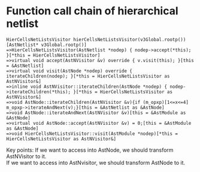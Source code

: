 # Function call chain of hierarchical netlist
```
HierCellsNetListsVisitor hierCellsNetListsVisitor(v3Global.rootp())[AstNetlist* v3Global.rootp()]
=>HierCellsNetListsVisitor(AstNetlist *nodep) { nodep->accept(*this); }[*this = HierCellsNetListsVisitor]
=>virtual void accept(AstNVisitor &v) override { v.visit(this); }[this = &AstNetlist]
=>virtual void visit(AstNode *nodep) override { iterateChildren(nodep); }[*this = HierCellsNetListsVisitor as AstNVisitor&]
=>inline void AstNVisitor::iterateChildren(AstNode *nodep) { nodep->iterateChildren(*this); }[*this = HierCellsNetListsVisitor as AstNVisitor&]
=>void AstNode::iterateChildren(AstNVisitor &v){if (m_opxp)[1<=x<=4] m_opxp->iterateAndNext(v);}[this = &AstNetlist as &AstNode]
=>void AstNode::iterateAndNext(AstNVisitor &v)[this = &AstModule as &AstNode]
=>virtual void AstNode::accept(AstNVisitor &v) = 0;[this = &AstModule as &AstNode]
=>void HierCellsNetListsVisitor::visit(AstModule *nodep)[*this = HierCellsNetListsVisitor as AstNVisitor&]
```
Key points: If we want to access into AstNode, we should transform AstNVisitor to it. \
            If we want to access into AstNvisitor, we should transform AstNode to it.
